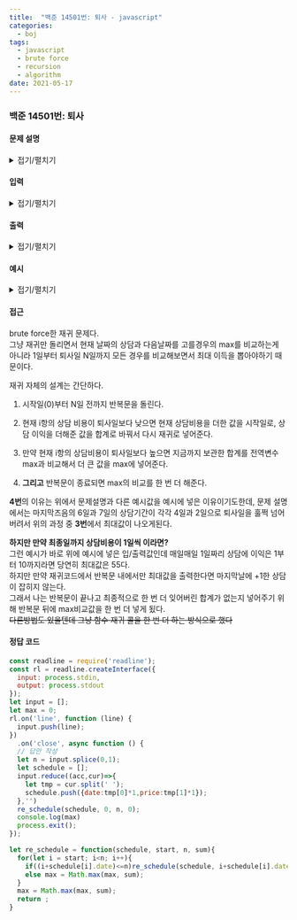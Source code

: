 ```yaml
---
title:  "백준 14501번: 퇴사 - javascript"
categories: 
  - boj
tags:
  - javascript
  - brute force
  - recursion
  - algorithm
date: 2021-05-17
---
```

### 백준 14501번: 퇴사


#### 문제 설명
<details markdown="1">
<summary>접기/펼치기</summary>
상담원으로 일하고 있는 백준이는 퇴사를 하려고 한다.

오늘부터 N+1일째 되는 날 퇴사를 하기 위해서, 남은 N일 동안 최대한 많은 상담을 하려고 한다.

백준이는 비서에게 최대한 많은 상담을 잡으라고 부탁을 했고, 비서는 하루에 하나씩 서로 다른 사람의 상담을 잡아놓았다.

각각의 상담은 상담을 완료하는데 걸리는 기간 Ti와 상담을 했을 때 받을 수 있는 금액 Pi로 이루어져 있다.

N = 7인 경우에 다음과 같은 상담 일정표를 보자.


|-|1일|	2일|	3일	|4일|	5일|	6일|	7일|
|:-:|:-:|:-:|:-:|:-:|:-:|:-:|:-:|
|Ti|	3|	5	|1|	1|	2|	4|	2|
Pi|	10|	20|	10|	20|	15|	40|	200|

1일에 잡혀있는 상담은 총 3일이 걸리며, 상담했을 때 받을 수 있는 금액은 10이다. 5일에 잡혀있는 상담은 총 2일이 걸리며, 받을 수 있는 금액은 15이다.

상담을 하는데 필요한 기간은 1일보다 클 수 있기 때문에, 모든 상담을 할 수는 없다. 예를 들어서 1일에 상담을 하게 되면, 2일, 3일에 있는 상담은 할 수 없게 된다. 2일에 있는 상담을 하게 되면, 3, 4, 5, 6일에 잡혀있는 상담은 할 수 없다.

또한, N+1일째에는 회사에 없기 때문에, 6, 7일에 있는 상담을 할 수 없다.

퇴사 전에 할 수 있는 상담의 최대 이익은 1일, 4일, 5일에 있는 상담을 하는 것이며, 이때의 이익은 10+20+15=45이다.

상담을 적절히 했을 때, 백준이가 얻을 수 있는 최대 수익을 구하는 프로그램을 작성하시오.

 </details>

#### 입력
<details markdown="1">
<summary>접기/펼치기</summary>
첫째 줄에 N (1 ≤ N ≤ 15)이 주어진다.

둘째 줄부터 N개의 줄에 Ti와 Pi가 공백으로 구분되어서 주어지며, 1일부터 N일까지 순서대로 주어진다. (1 ≤ Ti ≤ 5, 1 ≤ Pi ≤ 1,000)
 </details>

#### 출력
<details markdown="1">
<summary>접기/펼치기</summary>
첫째 줄에 백준이가 얻을 수 있는 최대 이익을 출력한다.
</details>

#### 예시   
<details markdown="1">
<summary>접기/펼치기</summary>

```js
입력
10
1 1
1 2
1 3
1 4
1 5
1 6
1 7
1 8
1 9
1 10
```
```js
출력
55
```

</details>

#### 접근   
brute force한 재귀 문제다.   
그냥 재귀만 돌리면서 현재 날짜의 상담과 다음날짜를 고를경우의 max를 비교하는게 아니라 1일부터 퇴사일 N일까지 모든 경우를 비교해보면서 최대 이득을 뽑아야하기 때문이다.   

재귀 자체의 설계는 간단하다. 
1. 시작일(0)부터 N일 전까지 반복문을 돌린다.
2. 현재 i항의 상담 비용이 퇴사일보다 낮으면 현재 상담비용을 더한 값을 시작일로, 상담 이익을 더해준 값을 합계로 바꿔서 다시 재귀로 넣어준다.   
3. 만약 현재 i항의 상담비용이 퇴사일보다 높으면 지금까지 보관한 합계를 전역변수 max과 비교해서 더 큰 값을 max에 넣어준다.   

4. **그리고** 반복문이 종료되면 max의 비교를 한 번 더 해준다.   


**4번**의 이유는 위에서 문제설명과 다른 예시값을 예시에 넣은 이유이기도한데, 문제 설명에서는 마지막즈음의 6일과 7일의 상담기간이 각각 4일과 2일으로 퇴사일을 훌쩍 넘어버려서 위의 과정 중 **3번**에서 최대값이 나오게된다.   

**하지만 만약 최종일까지 상담비용이 1일씩 이라면?**   
그런 예시가 바로 위에 예시에 넣은 입/출력값인데 매일매일 1일짜리 상담에 이익은 1부터 10까지라면 당연히 최대값은 55다.   
하지만 만약 재귀코드에서 반복문 내에서만 최대값을 출력한다면 마지막날에 +1한 상담이 잡히지 않는다.   
그래서 나는 반복문이 끝나고 최종적으로 한 번 더 잊어버린 합계가 없는지 넣어주기 위해 반복문 뒤에 max비교값을 한 번 더 넣게 됬다.   
~~다른방법도 있을텐데 그냥 함수 재귀 콜을 한 번 더 하는 방식으로 했다~~


#### 정답 코드
```js
const readline = require('readline');
const rl = readline.createInterface({
  input: process.stdin,
  output: process.stdout
});
let input = [];
let max = 0;
rl.on('line', function (line) {
  input.push(line);
})
  .on('close', async function () {
  // 답안 작성
  let n = input.splice(0,1);
  let schedule = [];
  input.reduce((acc,cur)=>{
    let tmp = cur.split(' ');
    schedule.push({date:tmp[0]*1,price:tmp[1]*1});
  },'')
  re_schedule(schedule, 0, n, 0);
  console.log(max)
  process.exit();
});

let re_schedule = function(schedule, start, n, sum){
  for(let i = start; i<n; i++){
    if((i+schedule[i].date)<=n)re_schedule(schedule, i+schedule[i].date, n, sum+schedule[i].price);
    else max = Math.max(max, sum);
  }
  max = Math.max(max, sum);
  return ;
}
```
